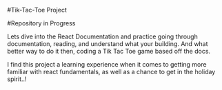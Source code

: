 #Tik-Tac-Toe Project

#Repository in Progress

Lets dive into the React Documentation and practice going through documentation, reading, and understand
what your building. And what better way to do it then, coding a Tik Tac Toe game based off the docs.

I find this project a learning experience when it comes to getting more familiar with react fundamentals, as well as a chance to get in the holiday spirit..!
